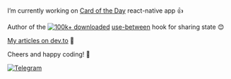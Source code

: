 I’m currently working on [Card of the Day](http://card-of-day.com/get-app) react-native app :+1:

Author of the [![100k+ downloaded](https://img.shields.io/npm/dt/use-between?style=flat-square)](https://github.com/betula/use-between) [use-between](https://github.com/betula/use-between) hook for sharing state :blush:

[My articles on dev.to](https://dev.to/betula) :book:

Cheers and happy coding! 👋

<!-- :star: [resume](https://github.com/betula/resume/blob/master/README.md#readme) -->

<p align="left">
    <a href="https://t.me/betula17"><img alt="Telegram"
                src="https://img.shields.io/badge/telegram-%232CA5E0.svg?&style=flat-square&logo=telegram&logoColor=white"></a>
<!-- </p>
<p align="left"> -->
<!-- <a href="https://www.paypal.me/betula17/3"><img src="https://img.shields.io/badge/support-PayPal-blue?logo=PayPal&style=flat-square&label=Sponsor" alt="To sponsor Slava Birch's research in the Open Source area"/></a> -->
</p>
<!--
**betula/betula** is a ✨ _special_ ✨ repository because its `README.md` (this file) appears on your GitHub profile.

Here are some ideas to get you started:

- 🔭 I’m currently working on ...
- 🌱 I’m currently learning ...
- 👯 I’m looking to collaborate on ...
- 🤔 I’m looking for help with ...
- 💬 Ask me about ...
- 📫 How to reach me: ...
- 😄 Pronouns: ...
- ⚡ Fun fact: ...
-->
